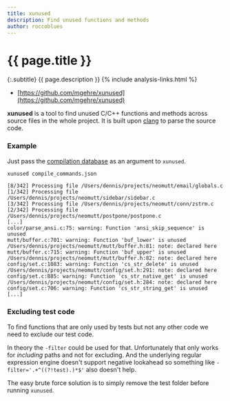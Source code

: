 ```yaml
---
title: xunused
description: Find unused functions and methods
author: roccoblues
---
```


# {{ page.title }}

{:.subtitle}
{{ page.description }}
{% include analysis-links.html %}

- [https://github.com/mgehre/xunused](https://github.com/mgehre/xunused)

**xunused** is a tool to find unused C/C++ functions and methods across source
files in the whole project.
It is built upon [clang](https://clang.llvm.org/) to parse the source code.

### Example

Just pass the [compilation database](https://clang.llvm.org/docs/JSONCompilationDatabase.html) as an argument to `xunused`.

```sh
xunused compile_commands.json
```

```
[8/342] Processing file /Users/dennis/projects/neomutt/email/globals.c
[1/342] Processing file /Users/dennis/projects/neomutt/sidebar/sidebar.c
[3/342] Processing file /Users/dennis/projects/neomutt/conn/zstrm.c
[2/342] Processing file /Users/dennis/projects/neomutt/postpone/postpone.c
[...]
color/parse_ansi.c:75: warning: Function 'ansi_skip_sequence' is unused
mutt/buffer.c:701: warning: Function 'buf_lower' is unused
/Users/dennis/projects/neomutt/mutt/buffer.h:81: note: declared here
mutt/buffer.c:715: warning: Function 'buf_upper' is unused
/Users/dennis/projects/neomutt/mutt/buffer.h:82: note: declared here
config/set.c:1083: warning: Function 'cs_str_delete' is unused
/Users/dennis/projects/neomutt/config/set.h:291: note: declared here
config/set.c:885: warning: Function 'cs_str_native_get' is unused
/Users/dennis/projects/neomutt/config/set.h:284: note: declared here
config/set.c:706: warning: Function 'cs_str_string_get' is unused
[...]
```

### Excluding test code

To find functions that are only used by tests but not any other code we need to exclude our test code.

In theory the `-filter` could be used for that. Unfortunately that only works
for *including* paths and not for excluding. And the underlying regular
expression engine doesn't support negative lookahead so something
like `-filter='.+^((?!test).)*$'` also doesn't help.

The easy brute force solution is to simply remove the test folder before running `xunused`.
